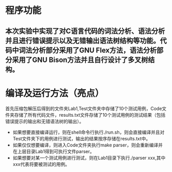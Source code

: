 # 程序功能
本次实验中实现了对C语言代码的词法分析、语法分析并且进行错误提示以及无错输出语法树结构等功能。代码中词法分析部分采用了GNU Flex方法，语法分析部分采用了GNU Bison方法并且自行设计了多叉树结构。
---
# 编译及运行方法（亮点）
首先压缩包解压后得到的文件夹Lab1,Test文件夹中存储了10个测试用例，Code文件夹存储了所有代码文件，results.txt文件存储了10个测试用例的测试结果（包括错误提示的输出和无错语法树的输出）。
- 如果想要直接编译运行，则在shell命令行执行./run.sh，则会直接编译并且对Test文件夹下的用例进行测试，输出的结果按序存储在results.txt中。
- 如果仅仅想要编译，则进入Code文件夹执行make parser，则会重新编译并在上层目录Lab1得到可执行文件parser。
- 如果想要对某一个测试用例进行测试，则在Lab1目录下执行./parser xxx,其中xxx代表将要被测试的用例。
